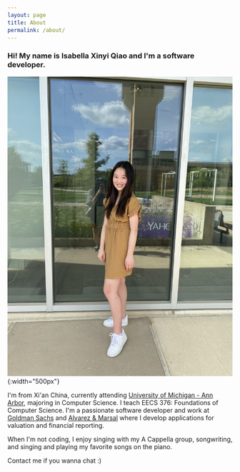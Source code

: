 ```yaml
---
layout: page
title: About
permalink: /about/
---
```


### Hi! My name is Isabella Xinyi Qiao and I'm a software developer. 
![image](/assets/img/about3.jpg){:width="500px"}

I'm from Xi'an China, currently attending [University of Michigan - Ann Arbor](https://umich.edu/), majoring in Computer Science. I teach EECS 376: Foundations of Computer Science. I'm a passionate software developer and work at [Goldman Sachs](https://www.goldmansachs.com/) and [Alvarez & Marsal](https://www.alvarezandmarsal.com/) where I develop applications for valuation and financial reporting. 

When I'm not coding, I enjoy singing with my A Cappella group, songwriting, and singing and playing my favorite songs on the piano. 

Contact me if you wanna chat :)